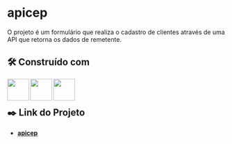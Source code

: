 # apicep

O projeto é um formulário que realiza o cadastro de clientes através de uma API que retorna os dados de remetente.


## 🛠️ Construído com

<img align="left" src="https://cdn.jsdelivr.net/gh/devicons/devicon/icons/html5/html5-original-wordmark.svg" width="50" height="50"/>
<img align="left" src="https://cdn.jsdelivr.net/gh/devicons/devicon/icons/css3/css3-original-wordmark.svg"  width="50" height="50"/>
<img align="left" src="https://cdn.jsdelivr.net/gh/devicons/devicon/icons/javascript/javascript-original.svg" width="50" height="50"/>

<br>
<br>

## ✒️ Link do Projeto

* **<a href="https://hunterland.github.io/apicep/">apicep</a>**
